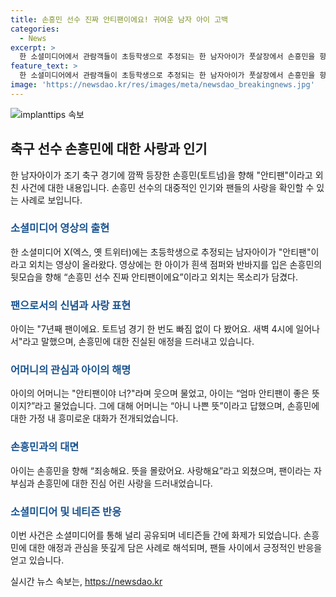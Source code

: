 ```yaml
---
title: 손흥민 선수 진짜 안티팬이에요! 귀여운 남자 아이 고백
categories:
  - News
excerpt: >
  한 소셜미디어에서 관람객들이 초등학생으로 추정되는 한 남자아이가 풋살장에서 손흥민을 향해 안티팬이라고 외치는 영상을 공개했다. 아이는 7년째 토트넘을 응원하며 손흥민을 사랑한다고 밝히고, 이에 손흥민에 대한 애정을 표현한 어린 팬의 모습이 네티즌들의 이목을 끌었다. 손흥민은 이날 풋살장에서 경기를 즐기며 팬들과의 소통을 증명했다. 그의 측은 손흥민이 개인적인 운동을 하러 갔다고 설명했으며, 손흥민의 풋살장 등장은 이번이 처음이 아니라고 전해졌다.
feature_text: >
  한 소셜미디어에서 관람객들이 초등학생으로 추정되는 한 남자아이가 풋살장에서 손흥민을 향해 안티팬이라고 외치는 영상을 공개했다. 아이는 7년째 토트넘을 응원하며 손흥민을 사랑한다고 밝히고, 이에 손흥민에 대한 애정을 표현한 어린 팬의 모습이 네티즌들의 이목을 끌었다. 손흥민은 이날 풋살장에서 경기를 즐기며 팬들과의 소통을 증명했다. 그의 측은 손흥민이 개인적인 운동을 하러 갔다고 설명했으며, 손흥민의 풋살장 등장은 이번이 처음이 아니라고 전해졌다.
image: 'https://newsdao.kr/res/images/meta/newsdao_breakingnews.jpg'
---
```


<p><img src="https://newsdao.kr/res/images/meta/newsdao_breakingnews.jpg" alt="implanttips 속보" /></p>

<h2 data-ke-size="size26">축구 선수 손흥민에 대한 사랑과 인기</h2>

<p data-ke-size="size16">한 남자아이가 조기 축구 경기에 깜짝 등장한 손흥민(토트넘)을 향해 "안티팬"이라고 외친 사건에 대한 내용입니다. 손흥민 선수의 대중적인 인기와 팬들의 사랑을 확인할 수 있는 사례로 보입니다.</p>

<h3><b><span style="color: #1a5490;">소셜미디어 영상의 출현</span></b></h3>

<p data-ke-size="size16">한 소셜미디어 X(엑스, 옛 트위터)에는 초등학생으로 추정되는 남자아이가 "안티팬"이라고 외치는 영상이 올라왔다. 영상에는 한 아이가 흰색 점퍼와 반바지를 입은 손흥민의 뒷모습을 향해 “손흥민 선수 진짜 안티팬이에요”이라고 외치는 목소리가 담겼다.</p>

<h3><b><span style="color: #1a5490;">팬으로서의 신념과 사랑 표현</span></b></h3>

<p data-ke-size="size16">아이는 "7년째 팬이에요. 토트넘 경기 한 번도 빠짐 없이 다 봤어요. 새벽 4시에 일어나서"라고 말했으며, 손흥민에 대한 진실된 애정을 드러내고 있습니다.</p>

<h3><b><span style="color: #1a5490;">어머니의 관심과 아이의 해명</span></b></h3>

<p data-ke-size="size16">아이의 어머니는 "안티팬이야 너?"라며 웃으며 물었고, 아이는 “엄마 안티팬이 좋은 뜻이지?”라고 물었습니다. 그에 대해 어머니는 “아니 나쁜 뜻”이라고 답했으며, 손흥민에 대한 가정 내 흥미로운 대화가 전개되었습니다.</p>

<h3><b><span style="color: #1a5490;">손흥민과의 대면</span></b></h3>

<p data-ke-size="size16">아이는 손흥민을 향해 “죄송해요. 뜻을 몰랐어요. 사랑해요”라고 외쳤으며, 팬이라는 자부심과 손흥민에 대한 진심 어린 사랑을 드러내었습니다.</p>

<h3><b><span style="color: #1a5490;">소셜미디어 및 네티즌 반응</span></b></h3>

<p data-ke-size="size16">이번 사건은 소셜미디어를 통해 널리 공유되며 네티즌들 간에 화제가 되었습니다. 손흥민에 대한 애정과 관심을 뜻깊게 담은 사례로 해석되며, 팬들 사이에서 긍정적인 반응을 얻고 있습니다.</p>
실시간 뉴스 속보는, <a href="https://newsdao.kr" rel="dofollow">https://newsdao.kr</a>


